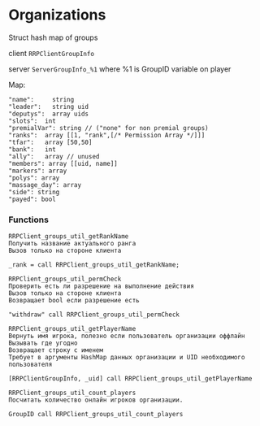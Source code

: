 # Organizations

Struct hash map of groups 

client `RRPClientGroupInfo`

server `ServerGroupInfo_%1` where %1 is GroupID variable on player

Map:
```golang
"name":     string
"leader":   string uid
"deputys":  array uids
"slots":  int 
"premialVar": string // ("none" for non premial groups) 
"ranks":  array [[1, "rank",[/* Permission Array */]]] 
"tfar":   array [50,50]
"bank":   int 
"ally":   array // unused
"members": array [[uid, name]] 
"markers": array 
"polys": array 
"massage_day": array 
"side": string
"payed": bool
```

### Functions

```
RRPClient_groups_util_getRankName 
Получить название актуального ранга
Вызов только на стороне клиента

_rank = call RRPClient_groups_util_getRankName;
```

```
RRPClient_groups_util_permCheck
Проверить есть ли разрешение на выполнение действия
Вызов только на стороне клиента
Возвращает bool если разрешение есть

"withdraw" call RRPClient_groups_util_permCheck
```

```
RRPClient_groups_util_getPlayerName
Вернуть имя игрока, полезно если пользователь организации оффлайн
Вызывать где угодно
Возвращает строку с именем
Требует в аргументы HashMap данных организации и UID необходимого пользователя

[RRPClientGroupInfo, _uid] call RRPClient_groups_util_getPlayerName
```

```
RRPClient_groups_util_count_players
Посчитать количество онлайн игроков организации.

GroupID call RRPClient_groups_util_count_players
```